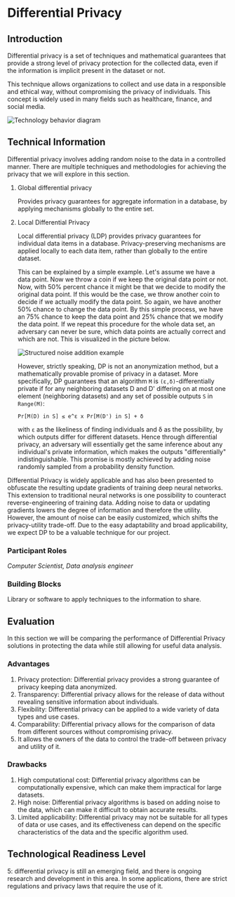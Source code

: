 # Differential Privacy

## Introduction
Differential privacy is a set of techniques and mathematical guarantees that provide a strong level of privacy protection for the collected data, even if the information is implicit present in the dataset or not.

This technique allows organizations to collect and use data in a responsible and ethical way, without compromising the privacy of individuals. This concept is widely used in many fields such as healthcare, finance, and social media.

![Technology behavior diagram](../md-content/images/dp/differential-privacy-diagram.png "Technology behavior diagram")

## Technical Information
Differential privacy involves adding random noise to the data in a controlled manner. There are multiple techniques and methodologies for achieving the privacy that we will explore in this section.

1. Global differential privacy

   Provides privacy guarantees for aggregate information in a database, by applying mechanisms globally to the entire set.
2. Local Differential Privacy

   Local differential privacy (LDP) provides privacy guarantees for individual data items in a database. Privacy-preserving mechanisms are applied locally to each data item, rather than globally to the entire dataset.

   This can be explained by a simple example. Let's assume we have a data point. Now we throw a coin if we keep the original data point or not. Now, with 50% percent chance it might be that we decide to modify the original data point. If this would be the case, we throw another coin to decide if we actually modify the data point. So again, we have another 50% chance to change the data point. By this simple process, we have an 75% chance to keep the data point and 25% chance that we modify the data point. If we repeat this procedure for the whole data set, an adversary can never be sure, which data points are actually correct and which are not. This is visualized in the picture below.

   ![Structured noise addition example](../md-content/images/dp/differential-privacy-example.png "Structured noise addition example")
 
   However, strictly speaking, DP is not an anonymization method, but a mathematically provable promise of privacy in a dataset. More specifically, DP guarantees that an algorithm `M` is `(ε,δ)`-differentially private if for any neighboring datasets D and D' differing on at most one element (neighboring datasets) and any set of possible outputs `S` in `Range(M)`:
   
    ```
    Pr[M(D) in S] ≤ e^ε x Pr[M(D') in S] + δ
    ```
    with `ε` as the likeliness of finding individuals and δ as the possibility, by which outputs differ for different datasets.
Hence through differential privacy, an adversary will essentially get the same inference about any individual's private information, which makes the outputs "differentially" indistinguishable. This promise is mostly achieved by adding noise randomly sampled from a probability density function.

Differential Privacy is widely applicable and has also been presented to obfuscate the resulting update gradients of training deep neural networks. This extension to traditional neural networks is one possibility to counteract reverse-engineering of training data. Adding noise to data or updating gradients lowers the degree of information and therefore the utility. However, the amount of noise can be easily customized, which shifts the privacy-utility trade-off. Due to the easy adaptability and broad applicability, we expect DP to be a valuable technique for our project.


### Participant Roles
*Computer Scientist, Data analysis engineer*

### Building Blocks
Library or software to apply techniques to the information to share.

## Evaluation
In this section we will be comparing the performance of Differential Privacy solutions in protecting the data while still allowing for useful data analysis.

### Advantages
1.	Privacy protection: Differential privacy provides a strong guarantee of privacy keeping data anonymized.
2.	Transparency: Differential privacy allows for the release of data without revealing sensitive information about individuals.
3.	Flexibility: Differential privacy can be applied to a wide variety of data types and use cases.
4.	Comparability: Differential privacy allows for the comparison of data from different sources without compromising privacy.
5.	It allows the owners of the data to control the trade-off between privacy and utility of it.

### Drawbacks
1.	High computational cost: Differential privacy algorithms can be computationally expensive, which can make them impractical for large datasets.
2.	High noise: Differential privacy algorithms is based on adding noise to the data, which can make it difficult to obtain accurate results.
3.	Limited applicability: Differential privacy may not be suitable for all types of data or use cases, and its effectiveness can depend on the specific characteristics of the data and the specific algorithm used.

## Technological Readiness Level
5: differential privacy is still an emerging field, and there is ongoing research and development in this area. In some applications, there are strict regulations and privacy laws that require the use of it. 
